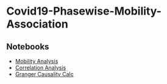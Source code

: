 # Covid19-Phasewise-Mobility-Association

## Notebooks

- [Mobility Analysis](analysis/DescartesMobility.ipynb)
- [Correlation Analysis](granger/Analysis_v5.ipynb)
- [Granger Causality Calc](granger/GrangerCausality.ipynb)
